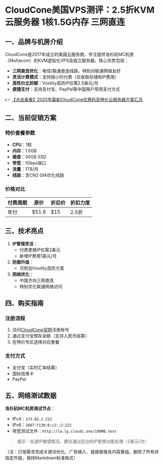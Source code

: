 # CloudCone美国VPS测评：2.5折KVM云服务器 1核1.5G内存 三网直连

## 一、品牌与机房介绍

CloudCone是2017年成立的美国云服务商，专注提供洛杉矶MC机房（Multacom）的KVM虚拟化VPS及独立服务器。核心优势包括：
- **三网直连优化**：电信/联通直连线路，特别对联通网络友好
- **灵活计费模式**：支持按小时付费（仅收取存储和IP费用）
- **高性价比防御**：Voxility高防IP仅需2.5美元/月
- **便捷支付**：支持支付宝、PayPal等中国用户常用支付方式

👉 [【点击查看】2025年最新CloudCone优惠码及特价云服务器方案汇总](https://bit.ly/Cloudcone)

## 二、当前促销方案

### 特价套餐参数
- **CPU**：1核
- **内存**：1.5GB
- **硬盘**：30GB SSD
- **带宽**：1Gbps端口
- **流量**：1TB/月
- **线路**：含CN2 GIA优化线路

### 价格对比
| 付费周期 | 原价 | 折后价 | 折扣力度 |
|----------|------|--------|----------|
| 年付     | $51.6 | $15   | 2.5折    |

## 三、技术亮点
1. **IP管理灵活**：
   - 付费更换IP仅需2美元
   - 新增IP费用1美元/月
2. **防御升级**：
   - 可附加Voxility高防方案
3. **网络优化**：
   - 中国方向三网直连
   - 特别优化联通网络访问

## 四、购买指南

### 注册流程
1. 访问[CloudCone官网](https://bit.ly/Cloudcone)注册账号
2. 通过支付宝预存金额（支持人民币结算）
3. 在特价专区选择对应套餐

### 支付方式
- 支付宝（实时汇率结算）
- 国际信用卡
- PayPal

## 五、网络测试数据
**洛杉矶MC机房测试节点**：
- IPv4：`173.82.2.222`
- IPv6：`2607:f130:0:c2::2:222`
- 带宽测试文件：`http://la.lg.cloudc.one/100MB.test`

> 提示：如遇IP被墙情况，建议通过后台的IP更换功能处理（2美元/次）
 

（注：已按需求完成关键词优化、广告植入、链接替换及内容重组，删除了所有非指定外链，保持Markdown标准格式）